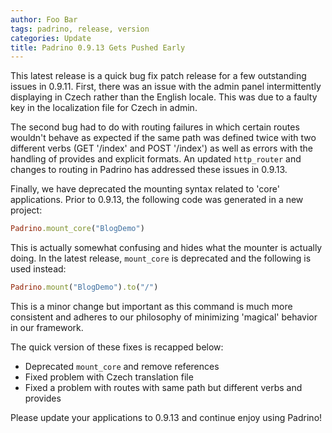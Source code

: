 ```yaml
---
author: Foo Bar
tags: padrino, release, version
categories: Update
title: Padrino 0.9.13 Gets Pushed Early
---
```


This latest release is a quick bug fix patch release for a few outstanding issues in 0.9.11. First, there was an issue
with the admin panel intermittently displaying in Czech rather than the English locale. This was due to a faulty key in
the localization file for Czech in admin.


The second bug had to do with routing failures in which certain routes wouldn't behave as expected if the same path was
defined twice with two different verbs (GET '/index' and POST '/index') as well as errors with the handling of provides
and explicit formats. An updated `http_router` and changes to routing in Padrino has addressed these issues in 0.9.13.


Finally, we have deprecated the mounting syntax related to 'core' applications. Prior to 0.9.13, the following code was
generated in a new project:


```ruby
Padrino.mount_core("BlogDemo")
```


This is actually somewhat confusing and hides what the mounter is actually doing. In the latest release, `mount_core` is
deprecated and the following is used instead:


```ruby
Padrino.mount("BlogDemo").to("/")
```


This is a minor change but important as this command is much more consistent and adheres to our philosophy of minimizing
'magical' behavior in our framework.


The quick version of these fixes is recapped below:


- Deprecated `mount_core` and remove references
- Fixed problem with Czech translation file
- Fixed a problem with routes with same path but different verbs and provides


Please update your applications to 0.9.13 and continue enjoy using Padrino!

